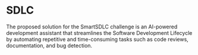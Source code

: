 # SDLC
The proposed solution for the SmartSDLC challenge is an AI-powered development assistant that streamlines the Software Development Lifecycle by automating repetitive and time-consuming tasks such as code reviews, documentation, and bug detection.  
